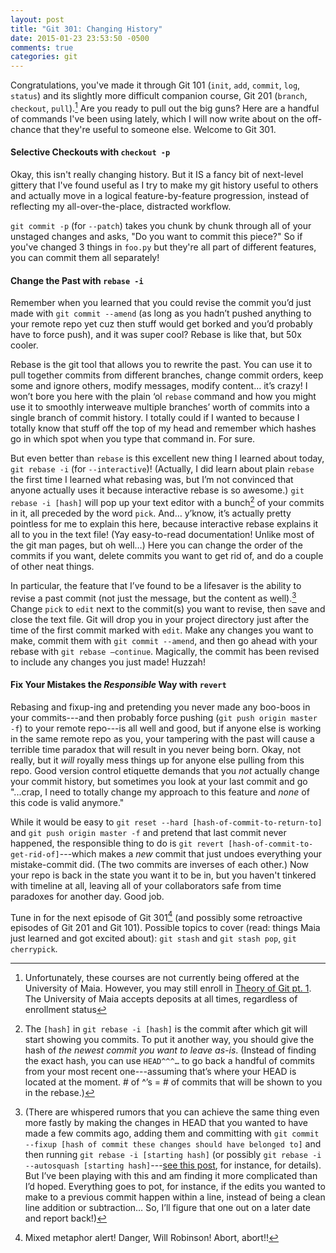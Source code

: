 ```yaml
---
layout: post
title: "Git 301: Changing History"
date: 2015-01-23 23:53:50 -0500
comments: true
categories: git
---
```

Congratulations, you've made it through Git 101 (`init`, `add`, `commit`, `log`, `status`) and its slightly more difficult companion course, Git 201 (`branch`, `checkout`, `pull`).[^1] Are you ready to pull out the big guns? Here are a handful of commands I've been using lately, which I will now write about on the off-chance that they're useful to someone else. Welcome to Git 301.

#### Selective Checkouts with `checkout -p`
Okay, this isn't really changing history. But it IS a fancy bit of next-level gittery that I've found useful as I try to make my git history useful to others and actually move in a logical feature-by-feature progression, instead of reflecting my all-over-the-place, distracted workflow.<!--more-->

`git commit -p` (for `--patch`) takes you chunk by chunk through all of your unstaged changes and asks, "Do you want to commit this piece?" So if you've changed 3 things in `foo.py` but they're all part of different features, you can commit them all separately!

#### Change the Past with `rebase -i`
Remember when you learned that you could revise the commit you’d just made with `git commit --amend` (as long as you hadn’t pushed anything to your remote repo yet cuz then stuff would get borked and you’d probably have to force push), and it was super cool? Rebase is like that, but 50x cooler.

Rebase is the git tool that allows you to rewrite the past. You can use it to pull together commits from different branches, change commit orders, keep some and ignore others, modify messages, modify content… it’s crazy! I won’t bore you here with the plain ‘ol `rebase` command and how you might use it to smoothly interweave multiple branches’ worth of commits into a single branch of commit history. I totally could if I wanted to because I totally know that stuff off the top of my head and remember which hashes go in which spot when you type that command in. For sure.

But even better than `rebase` is this excellent new thing I learned about today, `git rebase -i` (for `--interactive`)! (Actually, I did learn about plain `rebase` the first time I learned what rebasing was, but I’m not convinced that anyone actually uses it because interactive rebase is so awesome.) `git rebase -i [hash]` will pop up your text editor with a bunch[^2] of your commits in it, all preceded by the word `pick`. And… y’know, it’s actually pretty pointless for me to explain this here, because interactive rebase explains it all to you in the text file! (Yay easy-to-read documentation! Unlike most of the git man pages, but oh well…) Here you can change the order of the commits if you want, delete commits you want to get rid of, and do a couple of other neat things.

In particular, the feature that I’ve found to be a lifesaver is the ability to revise a past commit (not just the message, but the content as well).[^3] Change `pick` to `edit` next to the commit(s) you want to revise, then save and close the text file. Git will drop you in your project directory just after the time of the first commit marked with `edit`. Make any changes you want to make, commit them with `git commit --amend`, and then go ahead with your rebase with `git rebase —continue`. Magically, the commit has been revised to include any changes you just made! Huzzah!

#### Fix Your Mistakes the _Responsible_ Way with `revert`
Rebasing and fixup-ing and pretending you never made any boo-boos in your commits---and then probably force pushing (`git push origin master -f`) to your remote repo---is all well and good, but if anyone else is working in the same remote repo as you, your tampering with the past will cause a terrible time paradox that will result in you never being born. Okay, not really, but it _will_ royally mess things up for anyone else pulling from this repo. Good version control etiquette demands that you _not_ actually change your commit history, but sometimes you look at your last commit and go "...crap, I need to totally change my approach to this feature and _none_ of this code is valid anymore."

While it would be easy to `git reset --hard [hash-of-commit-to-return-to]` and `git push origin master -f` and pretend that last commit never happened, the responsible thing to do is `git revert [hash-of-commit-to-get-rid-of]`---which makes a _new_ commit that just undoes everything your mistake-commit did. (The two commits are inverses of each other.) Now your repo is back in the state you want it to be in, but you haven't tinkered with timeline at all, leaving all of your collaborators safe from time paradoxes for another day. Good job.

Tune in for the next episode of Git 301[^4] (and possibly some retroactive episodes of Git 201 and Git 101). Possible topics to cover (read: things Maia just learned and got excited about): `git stash` and `git stash pop`, `git cherrypick`.

[^1]: Unfortunately, these courses are not currently being offered at the University of Maia. However, you may still enroll in [Theory of Git pt. 1](/blog/2014/09/02/all-about-git/). The University of Maia accepts deposits at all times, regardless of enrollment status

[^2]: The `[hash]` in `git rebase -i [hash]` is the commit after which git will start showing you commits. To put it another way, you should give the hash of _the newest commit you want to leave as-is_. (Instead of finding the exact hash, you can use `HEAD^^^…` to go back a handful of commits from your most recent one---assuming that’s where your HEAD is located at the moment. # of ^’s = # of commits that will be shown to you in the rebase.)

[^3]: (There are whispered rumors that you can achieve the same thing even more fastly by making the changes in HEAD that you wanted to have made a few commits ago, adding them and committing with `git commit --fixup [hash of commit these changes should have belonged to]` and then running `git rebase -i [starting hash]` (or possibly `git rebase -i --autosquash [starting hash]`---[see this post](//fle.github.io/git-tip-keep-your-branch-clean-with-fixup-and-autosquash.html), for instance, for details). But I’ve been playing with this and am finding it more complicated than I’d hoped. Everything goes to pot, for instance, if the edits you wanted to make to a previous commit happen within a line, instead of being a clean line addition or subtraction… So, I’ll figure that one out on a later date and report back!)

[^4]: Mixed metaphor alert! Danger, Will Robinson! Abort, abort!!